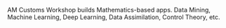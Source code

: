 AM Customs Workshop builds Mathematics-based apps. Data Mining, Machine Learning, Deep Learning, Data Assimilation, Control Theory, etc.
